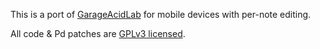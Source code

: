 This is a port of [GarageAcidLab](https://github.com/chr15m/GarageAcidLab/) for mobile devices with per-note editing.

All code & Pd patches are [GPLv3 licensed](./LICENSE.txt).
